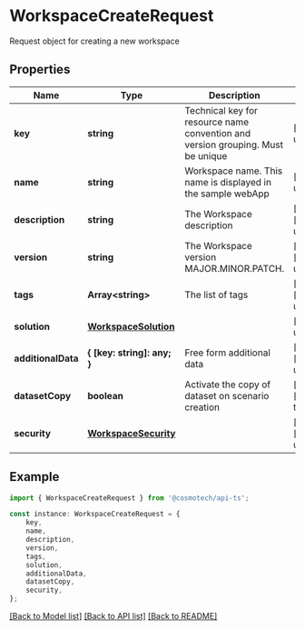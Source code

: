 # WorkspaceCreateRequest

Request object for creating a new workspace

## Properties

Name | Type | Description | Notes
------------ | ------------- | ------------- | -------------
**key** | **string** | Technical key for resource name convention and version grouping. Must be unique | [default to undefined]
**name** | **string** | Workspace name. This name is displayed in the sample webApp | [default to undefined]
**description** | **string** | The Workspace description | [optional] [default to undefined]
**version** | **string** | The Workspace version MAJOR.MINOR.PATCH. | [optional] [default to undefined]
**tags** | **Array&lt;string&gt;** | The list of tags | [optional] [default to undefined]
**solution** | [**WorkspaceSolution**](WorkspaceSolution.md) |  | [default to undefined]
**additionalData** | **{ [key: string]: any; }** | Free form additional data | [optional] [default to undefined]
**datasetCopy** | **boolean** | Activate the copy of dataset on scenario creation | [optional] [default to true]
**security** | [**WorkspaceSecurity**](WorkspaceSecurity.md) |  | [optional] [default to undefined]

## Example

```typescript
import { WorkspaceCreateRequest } from '@cosmotech/api-ts';

const instance: WorkspaceCreateRequest = {
    key,
    name,
    description,
    version,
    tags,
    solution,
    additionalData,
    datasetCopy,
    security,
};
```

[[Back to Model list]](../README.md#documentation-for-models) [[Back to API list]](../README.md#documentation-for-api-endpoints) [[Back to README]](../README.md)
